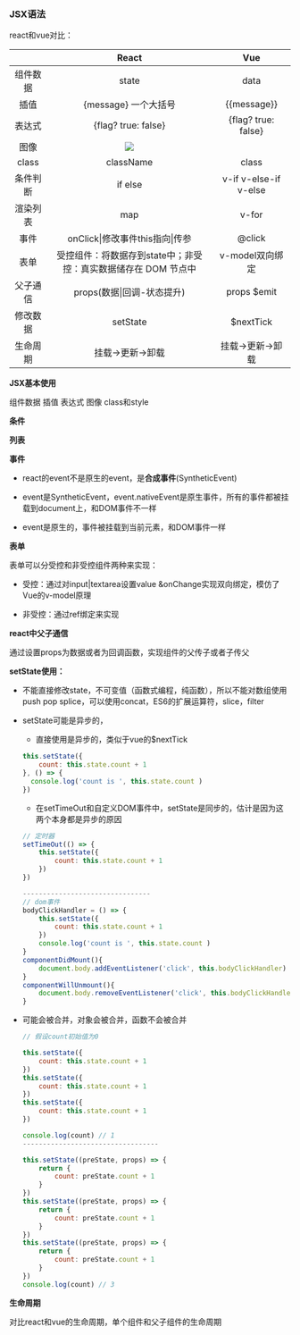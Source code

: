 ### JSX语法

react和vue对比：

|          |                            React                             |          Vue          |
| :------: | :----------------------------------------------------------: | :-------------------: |
| 组件数据 |                            state                             |         data          |
|   插值   |                     {message} 一个大括号                     |      {{message}}      |
|  表达式  |                     {flag? true: false}                      |  {flag? true: false}  |
|   图像   |                <img src={ths.state.imgUrl} />                |  <img :src=imgUrl />  |
|  class   |                          className                           |         class         |
| 条件判断 |                           if else                            | v-if v-else-if v-else |
| 渲染列表 |                             map                              |         v-for         |
|   事件   |               onClick\|修改事件this指向\|传参                |        @click         |
|   表单   | 受控组件：将数据存到state中；非受控：真实数据储存在 DOM 节点中 |    v-model双向绑定    |
| 父子通信 |                  props(数据\|回调-状态提升)                  |     props  $emit      |
| 修改数据 |                           setState                           |       $nextTick       |
| 生命周期 |                       挂载->更新->卸载                       |   挂载->更新->卸载    |



**JSX基本使用**

组件数据  插值   表达式   图像  class和style



**条件**



**列表**



**事件**

+ react的event不是原生的event，是**合成事件**(SyntheticEvent)

+ event是SyntheticEvent，event.nativeEvent是原生事件，所有的事件都被挂载到document上，和DOM事件不一样
+ event是原生的，事件被挂载到当前元素，和DOM事件一样



**表单**

表单可以分受控和非受控组件两种来实现：

+ 受控：通过对input|textarea设置value &onChange实现双向绑定，模仿了Vue的v-model原理

+ 非受控：通过ref绑定来实现



**react中父子通信**

通过设置props为数据或者为回调函数，实现组件的父传子或者子传父



**setState使用：**

+ 不能直接修改state，不可变值（函数式编程，纯函数），所以不能对数组使用push pop splice，可以使用concat，ES6的扩展运算符，slice，filter

+ setState可能是异步的，

  + 直接使用是异步的，类似于vue的$nextTick

  ```js
  this.setState({
      count: this.state.count + 1
  }, () => {
  	console.log('count is ', this.state.count )
  }) 	
  ```

  + 在setTimeOut和自定义DOM事件中，setState是同步的，估计是因为这两个本身都是异步的原因

  ```js
  // 定时器
  setTimeOut(() => {
      this.setState({
          count: this.state.count + 1
      })
  })
  
  --------------------------------
  // dom事件
  bodyClickHandler = () => {
      this.setState({
          count: this.state.count + 1
      })
      console.log('count is ', this.state.count )
  }
  componentDidMount(){
      document.body.addEventListener('click', this.bodyClickHandler)
  }
  componentWillUnmount(){
      document.body.removeEventListener('click', this.bodyClickHandler)
  }
  ```

+ 可能会被合并，对象会被合并，函数不会被合并

  ```js
  // 假设count初始值为0
  
  this.setState({
      count: this.state.count + 1
  })
  this.setState({
      count: this.state.count + 1
  })
  this.setState({
      count: this.state.count + 1
  })
  
  console.log(count) // 1
  ----------------------------------
  
  this.setState((preState, props) => {
      return {
          count: preState.count + 1
      }
  })
  this.setState((preState, props) => {
      return {
          count: preState.count + 1
      }
  })
  this.setState((preState, props) => {
      return {
          count: preState.count + 1
      }
  })
  console.log(count) // 3
  ```

  



**生命周期**

对比react和vue的生命周期，单个组件和父子组件的生命周期
